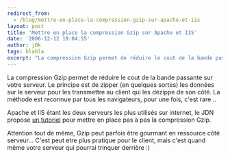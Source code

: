 ```yaml
---
redirect_from:
  - /blog/mettre-en-place-la-compression-gzip-sur-apache-et-iis
layout: post
title: 'Mettre en place la compression Gzip sur Apache et IIS'
date: '2006-12-12 10:04:55'
author: j0k
tags: blabla
excerpt: "La compression Gzip permet de réduire le cout de la bande passante sur votre serveur. Le principe est de zipper (en quelques sortes) les données sur le serveur pour les transmettre au client qui les dézippe de son côté.   La méthode est reconnue par tous les navigateurs, pour une fois, c'est rare ..  \n  \nApache et IIS étant les deux serveurs les plus      …"
---
```


La compression Gzip permet de réduire le cout de la bande passante sur votre serveur. Le principe est de zipper (en quelques sortes) les données sur le serveur pour les transmettre au client qui les dézippe de son côté.   La méthode est reconnue par tous les navigateurs, pour une fois, c'est rare ..

Apache et IIS étant les deux serveurs les plus utilisés sur internet, le JDN propose [un tutoriel](http://developpeur.journaldunet.com/tutoriel/out/061207-apache-iis-compression-gzip.shtml) pour mettre en place pas à pas la compression Gzip.

Attention tout de même, Gzip peut parfois être gourmant en ressource côté serveur... C'est peut etre plus pratique pour le client, mais c'est quand même votre serveur qui pourrai trinquer derrière :)

